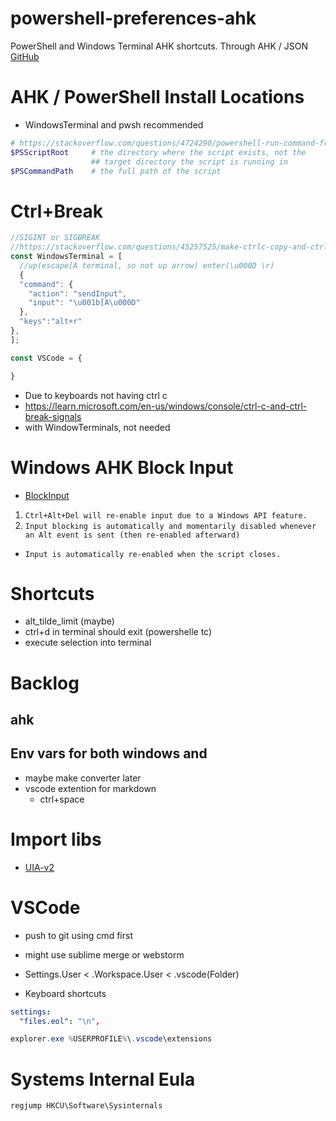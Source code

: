# powershell-preferences-ahk
PowerShell and Windows Terminal AHK shortcuts. Through AHK / JSON
[GitHub](https://github.com/hychan48/powershell-preferences-ahk)

# AHK / PowerShell Install Locations
* WindowsTerminal and pwsh recommended
```ps1
# https://stackoverflow.com/questions/4724290/powershell-run-command-from-scripts-directory
$PSScriptRoot     # the directory where the script exists, not the
                  ## target directory the script is running in
$PSCommandPath    # the full path of the script
```

# Ctrl+Break
```js
//SIGINT or SIGBREAK
//https://stackoverflow.com/questions/45257525/make-ctrlc-copy-and-ctrlshiftc-interrupt-in-vscode-terminal
const WindowsTerminal = [
  //up(escape[A terminal, so not up arrow) enter(\u000D \r)
  {
  "command": {
    "action": "sendInput",
    "input": "\u001b[A\u000D"
  },
  "keys":"alt+r"
},
];

const VSCode = {

}
```
* Due to keyboards not having ctrl c
* https://learn.microsoft.com/en-us/windows/console/ctrl-c-and-ctrl-break-signals
* with WindowTerminals, not needed

# Windows AHK Block Input
* [BlockInput](https://www.autohotkey.com/docs/v1/lib/BlockInput.htm)
1. `Ctrl+Alt+Del will re-enable input due to a Windows API feature.`
2. `Input blocking is automatically and momentarily disabled whenever an Alt event is sent (then re-enabled afterward)`
* `Input is automatically re-enabled when the script closes.`



# Shortcuts
* alt_tilde_limit (maybe)
* ctrl+d in terminal should exit (powershelle tc)
* execute selection into terminal

# Backlog
## ahk
## Env vars for both windows and 
* maybe make converter later
* vscode extention for markdown
  * ctrl+space

# Import libs
* [UIA-v2](https://github.com/Descolada/UIA-v2)

# VSCode
* push to git using cmd first
* might use sublime merge or webstorm
* Settings.User < .Workspace.User < .vscode(Folder)

* Keyboard shortcuts

```yaml
settings:
  "files.eol": "\n",
```

```ps1
explorer.exe %USERPROFILE%\.vscode\extensions
```
# Systems Internal Eula
```ps1
regjump HKCU\Software\Sysinternals
```
